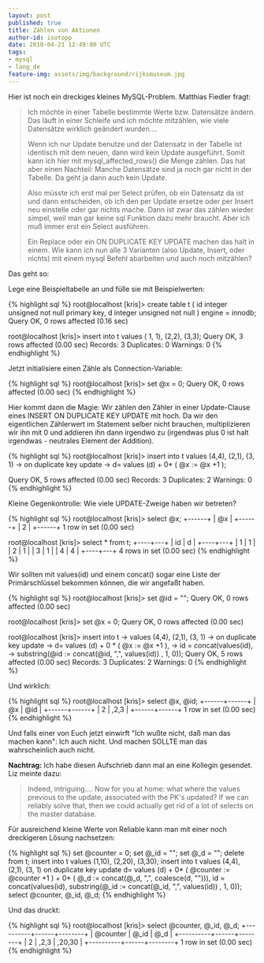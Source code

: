 ```yaml
---
layout: post
published: true
title: Zählen von Aktionen
author-id: isotopp
date: 2010-04-21 12:49:00 UTC
tags:
- mysql
- lang_de
feature-img: assets/img/background/rijksmuseum.jpg
---
```

Hier ist noch ein dreckiges kleines MySQL-Problem. Matthias Fiedler fragt: 

> Ich möchte in einer Tabelle bestimmte Werte bzw. Datensätze ändern. Das
> läuft in einer Schleife und ich möchte mitzählen, wie viele Datensätze
> wirklich geändert wurden….
>
> Wenn ich nur Update benutze und der Datensatz in der Tabelle ist identisch
> mit dem neuen, dann wird kein Update ausgeführt. Somit kann ich hier mit
> mysql_affected_rows() die Menge zählen. Das hat aber einen Nachteil:
> Manche Datensätze sind ja noch gar nicht in der Tabelle. Da geht ja dann
> auch kein Update.
>
> Also müsste ich erst mal per Select prüfen, ob ein Datensatz da ist und
> dann entscheiden, ob ich den per Update ersetze oder per Insert neu
> einstelle oder gar nichts mache. Dann ist zwar das zählen wieder simpel,
> weil man gar keine sql Funktion dazu mehr braucht. Aber ich muß immer erst
> ein Select ausführen.
>
> Ein Replace oder ein ON DUPLICATE KEY UPDATE machen das halt in einem. Wie
> kann ich nun alle 3 Varianten (also Update, Insert, oder nichts) mit einem
> mysql Befehl abarbeiten und auch noch mitzählen?

Das geht so:

Lege eine Beispieltabelle an und fülle sie mit Beispielwerten:

{% highlight sql %}
root@localhost [kris]> create table t ( 
  id integer unsigned not null primary key, 
  d integer unsigned not null 
) engine = innodb;
Query OK, 0 rows affected (0.16 sec)

root@localhost [kris]> insert into t values ( 1, 1), (2,2), (3,3);
Query OK, 3 rows affected (0.00 sec)
Records: 3  Duplicates: 0  Warnings: 0
{% endhighlight %}

Jetzt initialisiere einen Zähle als Connection-Variable:

{% highlight sql %}
root@localhost [kris]> set @x = 0;
Query OK, 0 rows affected (0.00 sec)
{% endhighlight %}

Hier kommt dann die Magie: Wir zählen den Zähler in einer Update-Clause
eines INSERT ON DUPLICATE KEY UPDATE mit hoch. Da wir den eigentlichen
Zählerwert im Statement selber nicht brauchen, multiplizieren wir ihn mit 0
und addieren ihn dann irgendwo zu (irgendwas plus 0 ist halt irgendwas -
neutrales Element der Addition).

{% highlight sql %}
root@localhost [kris]> insert into t values (4,4), (2,1), (3, 1) 
-> on duplicate key update 
-> d= values (d) + 0* ( @x := @x +1 );

Query OK, 5 rows affected (0.00 sec)
Records: 3  Duplicates: 2  Warnings: 0
{% endhighlight %}

Kleine Gegenkontrolle: Wie viele UPDATE-Zweige haben wir betreten?

{% highlight sql %}
root@localhost [kris]> select @x;
+------+
| @x   |
+------+
|    2 |
+------+
1 row in set (0.00 sec)

root@localhost [kris]> select * from t;
+----+---+
| id | d |
+----+---+
|  1 | 1 |
|  2 | 1 |
|  3 | 1 |
|  4 | 4 |
+----+---+
4 rows in set (0.00 sec)
{% endhighlight %}

Wir sollten mit values(id) und einem concat() sogar eine Liste der
Primärschlüssel bekommen können, die wir angefaßt haben.

{% highlight sql %}
root@localhost [kris]> set @id = "";
Query OK, 0 rows affected (0.00 sec)

root@localhost [kris]> set @x = 0;
Query OK, 0 rows affected (0.00 sec)

root@localhost [kris]> insert into t 
-> values (4,4), (2,1), (3, 1)
-> on duplicate key update 
-> d= values (d) + 0 * ( @x := @x +1 ), 
-> id = concat(values(id), 
->   substring(@id := concat(@id, ",", values(id)) , 1, 0));
Query OK, 5 rows affected (0.00 sec)
Records: 3  Duplicates: 2  Warnings: 0
{% endhighlight %}

Und wirklich: 

{% highlight sql %}
root@localhost [kris]> select @x, @id;
+------+------+
| @x   | @id  |
+------+------+
|    2 | ,2,3 |
+------+------+
1 row in set (0.00 sec)
{% endhighlight %}


Und falls einer von Euch jetzt einwirft "Ich wußte nicht, daß man das machen
kann": Ich auch nicht. Und machen SOLLTE man das wahrscheinlich auch nicht.

**Nachtrag:** Ich habe diesen Aufschrieb dann mal an eine Kollegin
gesendet. Liz meinte dazu:

> Indeed, intriguing…. Now for you at home:  what where the values previous
> to the update, associated with the PK's updated? If we can reliably solve
> that, then we could actually get rid of a lot of selects on the master
> database.

Für ausreichend kleine Werte von Reliable kann man mit einer noch
dreckigeren Lösung nachsetzen:

{% highlight sql %}
set @counter = 0;
set @_id = "";
set @_d = "";
delete from t;
insert into t values (1,10), (2,20), (3,30);
insert into t 
values (4,4), (2,1), (3, 1)
 on duplicate key update 
 d= values (d) + 
    0* ( @counter := @counter +1 ) + 
    0* ( @_d := concat(@_d, ",", coalesce(d, ""))), 
 id = concat(values(id), 
   substring(@_id := concat(@_id, ",", values(id)) , 1, 0));
select @counter, @_id, @_d;
{% endhighlight %}

Und das druckt: 

{% highlight sql %}
root@localhost [kris]> select @counter, @_id, @_d;
+----------+------+--------+
| @counter | @_id | @_d    |
+----------+------+--------+
|        2 | ,2,3 | ,20,30 |
+----------+------+--------+
1 row in set (0.00 sec)
{% endhighlight %}
